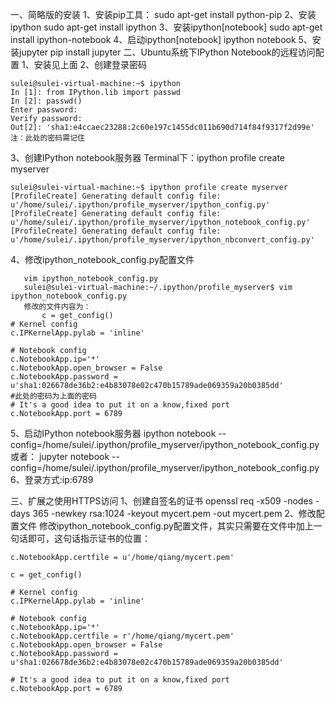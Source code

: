 一、简略版的安装
	1、安装pip工具：
		sudo apt-get install python-pip
	2、安装ipython
		sudo apt-get install ipython
	3、安装ipython[notebook] 
	    sudo apt-get install ipython-notebook 
	4、启动ipython[notebook] 
		ipython notebook
	5、安装jupyter
		pip install jupyter
二、Ubuntu系统下IPython Notebook的远程访问配置
	1、安装见上面
	2、创建登录密码

```shell
sulei@sulei-virtual-machine:~$ ipython
In [1]: from IPython.lib import passwd
In [2]: passwd()
Enter password: 
Verify password: 
Out[2]: 'sha1:e4ccaec23288:2c60e197c1455dc011b690d714f84f9317f2d99e'
注：此处的密码需记住
```
3、创建IPython notebook服务器
	Terminal下：ipython profile create myserver

```shell
sulei@sulei-virtual-machine:~$ ipython profile create myserver
[ProfileCreate] Generating default config file: u'/home/sulei/.ipython/profile_myserver/ipython_config.py'
[ProfileCreate] Generating default config file: u'/home/sulei/.ipython/profile_myserver/ipython_notebook_config.py'
[ProfileCreate] Generating default config file: u'/home/sulei/.ipython/profile_myserver/ipython_nbconvert_config.py'
```
4、修改ipython_notebook_config.py配置文件

	   vim ipython_notebook_config.py
	   sulei@sulei-virtual-machine:~/.ipython/profile_myserver$ vim ipython_notebook_config.py
	   修改的文件内容为：
		   c = get_config()
	# Kernel config
	c.IPKernelApp.pylab = 'inline'
	
	# Notebook config
	c.NotebookApp.ip='*'
	c.NotebookApp.open_browser = False
	c.NotebookApp.password = u'sha1:026678de36b2:e4b83078e02c470b15789ade069359a20b0385dd'
	#此处的密码为上面的密码
	# It's a good idea to put it on a know,fixed port
	c.NotebookApp.port = 6789
5、启动IPython notebook服务器
	ipython notebook --config=/home/sulei/.ipython/profile_myserver/ipython_notebook_config.py
	或者：
	jupyter notebook --config=/home/sulei/.ipython/profile_myserver/ipython_notebook_config.py
6、登录方式:ip:6789

三、扩展之使用HTTPS访问
	1、创建自签名的证书
	openssl req -x509 -nodes -days 365 -newkey rsa:1024 -keyout mycert.pem -out mycert.pem
	2、修改配置文件
	修改ipython_notebook_config.py配置文件，其实只需要在文件中加上一句话即可，这句话指示证书的位置：

	c.NotebookApp.certfile = u'/home/qiang/mycert.pem'
	
	c = get_config()
	
	# Kernel config
	c.IPKernelApp.pylab = 'inline'
	
	# Notebook config
	c.NotebookApp.ip='*'
	c.NotebookApp.certfile = r'/home/qiang/mycert.pem'
	c.NotebookApp.open_browser = False
	c.NotebookApp.password = u'sha1:026678de36b2:e4b83078e02c470b15789ade069359a20b0385dd'
	
	# It's a good idea to put it on a know,fixed port
	c.NotebookApp.port = 6789